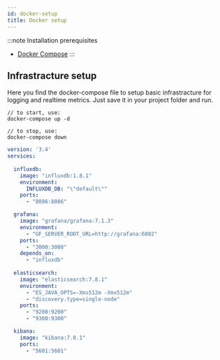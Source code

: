 ```yaml
---
id: docker-setup
title: Docker setup
---
```


:::note
Installation prerequisites

- [Docker Compose](https://docs.docker.com/compose/install/)
:::

## Infrastracture setup

Here you find the docker-compose file to setup basic infrastracture for logging and realtime metrics. Just save it in your project folder and run.

```code
// to start, use:
docker-compose up -d

// to stop, use:
docker-compose down
```

```yaml title="docker-compose.yaml"
version: '3.4'
services:
  
  influxdb:
    image: "influxdb:1.8.1"
    environment:
      INFLUXDB_DB: "\"default\""
    ports:
      - "8086:8086"

  grafana:
    image: "grafana/grafana:7.1.3"
    environment:
      - "GF_SERVER_ROOT_URL=http://grafana:6082"
    ports:
      - "3000:3000"
    depends_on:
      - "influxdb"
      
  elasticsearch:
    image: "elasticsearch:7.8.1"
    environment:
      - "ES_JAVA_OPTS=-Xms512m -Xmx512m"
      - "discovery.type=single-node"
    ports:
      - "9200:9200"
      - "9300:9300"

  kibana:
    image: "kibana:7.8.1"
    ports:
      - "5601:5601"
```